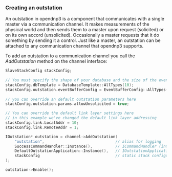 ### Creating an outstation

An outstation in opendnp3 is a component that communicates with a single master via a communication channel. It makes measurements of the physical world and then 
sends them to a master upon request (solicited) or on its own accord (unsolicited). Occasionally a master requests that it do something by sending it a control. 
Just like a master, an outstation can be attached to any communication channel that opendnp3 supports.

To add an outstation to a communication channel you call the *AddOutstation* method on the channel interface:

```c++
SlaveStackConfig stackConfig;
	
// You must specify the shape of your database and the size of the event buffers
stackConfig.dbTemplate = DatabaseTemplate::AllTypes(10);
stackConfig.outstation.eventBufferConfig = EventBufferConfig::AllTypes(10);
	
// you can override an default outstation parameters here
stackConfig.outstation.params.allowUnsolicited = true;

// You can override the default link layer settings here
// in this example we've changed the default link layer addressing
stackConfig.link.LocalAddr = 10;
stackConfig.link.RemoteAddr = 1;

IOutstation* outstation = channel->AddOutstation(
    "outstation",								// alias for logging
    SuccessCommandHandler::Instance(),			// ICommandHandler (interface)
	DefaultOutstationApplication::Instance(),	// IOutstationApplication (interface)
    stackConfig									// static stack configuration
);

outstation->Enable();

```